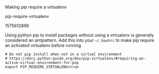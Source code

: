 Making pip require a virtualenv

pip-require-virtualenv

1575612896

Using python pip to install packages without using a virtualenv is generally
considered an antipattern.  Add this into your `~/.bashrc` to make pip
require an activated virtualenv before running.

```
# Do not pip install when not in a virtual environment
# https://docs.python-guide.org/dev/pip-virtualenv/#requiring-an-active-virtual-environment-for-pip
export PIP_REQUIRE_VIRTUALENV=true
```
